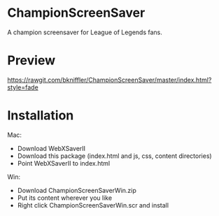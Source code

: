 ChampionScreenSaver
===================

A champion screensaver for League of Legends fans.

Preview
===================
https://rawgit.com/bkniffler/ChampionScreenSaver/master/index.html?style=fade

Installation
===================
Mac: 
- Download WebXSaverII
- Download this package (index.html and js, css, content directories)
- Point WebXSaverII to index.html

Win:
- Download ChampionScreenSaverWin.zip
- Put its content wherever you like
- Right click ChampionScreenSaverWin.scr and install
